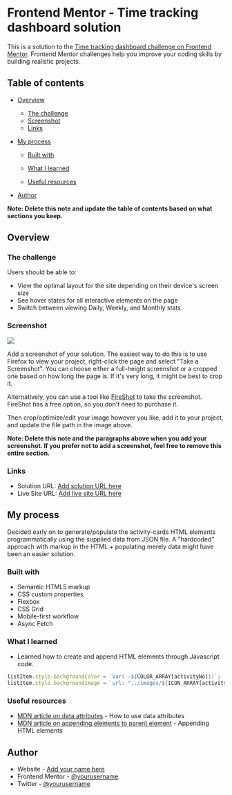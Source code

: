 # Frontend Mentor - Time tracking dashboard solution

This is a solution to the [Time tracking dashboard challenge on Frontend Mentor](https://www.frontendmentor.io/challenges/time-tracking-dashboard-UIQ7167Jw). Frontend Mentor challenges help you improve your coding skills by building realistic projects.

## Table of contents

- [Overview](#overview)
  - [The challenge](#the-challenge)
  - [Screenshot](#screenshot)
  - [Links](#links)
- [My process](#my-process)

  - [Built with](#built-with)
  - [What I learned](#what-i-learned)

  - [Useful resources](#useful-resources)

- [Author](#author)

**Note: Delete this note and update the table of contents based on what sections you keep.**

## Overview

### The challenge

Users should be able to:

- View the optimal layout for the site depending on their device's screen size
- See hover states for all interactive elements on the page
- Switch between viewing Daily, Weekly, and Monthly stats

### Screenshot

![](./screenshot.jpg)

Add a screenshot of your solution. The easiest way to do this is to use Firefox to view your project, right-click the page and select "Take a Screenshot". You can choose either a full-height screenshot or a cropped one based on how long the page is. If it's very long, it might be best to crop it.

Alternatively, you can use a tool like [FireShot](https://getfireshot.com/) to take the screenshot. FireShot has a free option, so you don't need to purchase it.

Then crop/optimize/edit your image however you like, add it to your project, and update the file path in the image above.

**Note: Delete this note and the paragraphs above when you add your screenshot. If you prefer not to add a screenshot, feel free to remove this entire section.**

### Links

- Solution URL: [Add solution URL here](https://your-solution-url.com)
- Live Site URL: [Add live site URL here](https://your-live-site-url.com)

## My process

Decided early on to generate/populate the activity-cards HTML elements programmatically using the supplied data from JSON file.
A "hardcoded" approach with markup in the HTML + populating merely data might have been an easier solution.

### Built with

- Semantic HTML5 markup
- CSS custom properties
- Flexbox
- CSS Grid
- Mobile-first workflow
- Async Fetch

### What I learned

- Learned how to create and append HTML elements through Javascript code.

<!--
```html
<h1>Some HTML code I'm proud of</h1>
```

```css
.proud-of-this-css {
  color: papayawhip;
}
``` -->

```js
listItem.style.backgroundColor = `var(--${COLOR_ARRAY[activityNo]})`;
listItem.style.backgroundImage = `url: "../images/${ICON_ARRAY[activityNo++]}`;
```

### Useful resources

- [MDN article on data attributes](https://developer.mozilla.org/en-US/docs/Learn/HTML/Howto/Use_data_attributes) - How to use data attributes
- [MDN article on appending elements to parent element](https://developer.mozilla.org/en-US/docs/Web/API/Element/append) - Appending HTML elements

## Author

- Website - [Add your name here](https://www.your-site.com)
- Frontend Mentor - [@yourusername](https://www.frontendmentor.io/profile/yourusername)
- Twitter - [@yourusername](https://www.twitter.com/yourusername)
